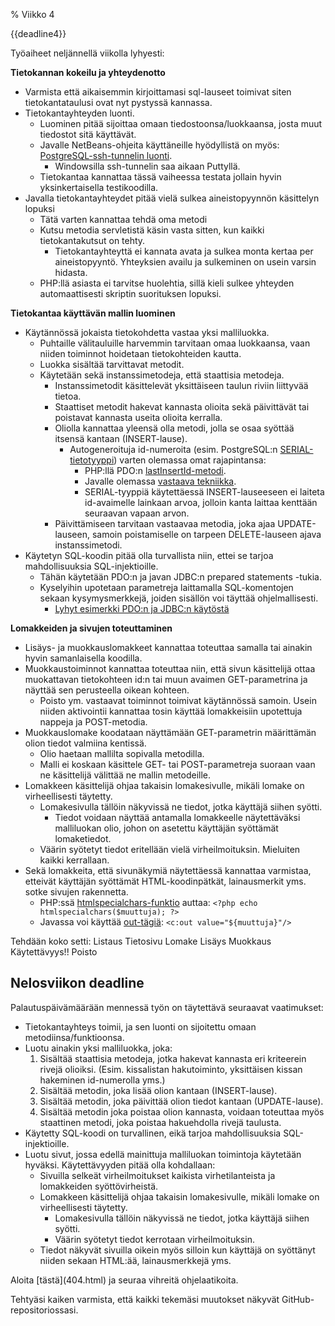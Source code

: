 % Viikko 4
<!-- order: 1 -->

<deadline>{{deadline4}}</deadline>

Työaiheet neljännellä viikolla lyhyesti:

**Tietokannan kokeilu ja yhteydenotto**

* Varmista että aikaisemmin kirjoittamasi sql-lauseet toimivat siten tietokantataulusi ovat nyt pystyssä kannassa.
* Tietokantayhteyden luonti.
    * Luominen pitää sijoittaa omaan tiedostoonsa/luokkaansa, josta muut tiedostot sitä käyttävät.
    * Javalle NetBeans-ohjeita käyttäneille hyödyllistä on myös: [PostgreSQL-ssh-tunnelin luonti](http://www.postgresql.org/docs/8.2/static/ssh-tunnels.html).
        * Windowsilla ssh-tunnelin saa aikaan Puttyllä.
    * Tietokantaa kannattaa tässä vaiheessa testata jollain hyvin yksinkertaisella testikoodilla.
* Javalla tietokantayhteydet pitää vielä sulkea aineistopyynnön käsittelyn lopuksi
    * Tätä varten kannattaa tehdä oma metodi
    * Kutsu metodia servletistä käsin vasta sitten, kun kaikki tietokantakutsut on tehty. 
        * Tietokantayhteyttä ei kannata avata ja sulkea monta kertaa per aineistopyyntö. Yhteyksien availu ja sulkeminen on usein varsin hidasta.
    * PHP:llä asiasta ei tarvitse huolehtia, sillä kieli sulkee yhteyden automaattisesti skriptin suorituksen lopuksi. 

**Tietokantaa käyttävän mallin luominen**

* Käytännössä jokaista tietokohdetta vastaa yksi malliluokka.
    * Puhtaille välitauluille harvemmin tarvitaan omaa luokkaansa, vaan niiden toiminnot hoidetaan tietokohteiden kautta.
    * Luokka sisältää tarvittavat metodit.
    * Käytetään sekä instanssimetodeja, että staattisia metodeja.
        * Instanssimetodit käsittelevät yksittäiseen taulun riviin liittyvää tietoa.
        * Staattiset metodit hakevat kannasta olioita sekä päivittävät tai poistavat kannasta useita olioita kerralla.
        * Oliolla kannattaa yleensä olla metodi, jolla se osaa syöttää itsensä kantaan (INSERT-lause).
            * Autogeneroituja id-numeroita (esim. PostgreSQL:n [SERIAL-tietotyyppi](http://www.postgresql.org/docs/9.2/static/datatype-numeric.html#DATATYPE-SERIAL)) varten
              olemassa omat rajapintansa:
                * PHP:llä PDO:n [lastInsertId-metodi](http://php.net/manual/en/pdo.lastinsertid.php).
                * Javalle olemassa [vastaava tekniikka](http://www.technicalkeeda.com/details/how-to-get-mysql-auto-increment-key-value-using-java-jdbc).
                * SERIAL-tyyppiä käytettäessä INSERT-lauseeseen ei laiteta id-avaimelle lainkaan arvoa, jolloin kanta laittaa kenttään seuraavan vapaan arvon.
        * Päivittämiseen tarvitaan vastaavaa metodia, joka ajaa UPDATE-lauseen, samoin poistamiselle on tarpeen DELETE-lauseen ajava instanssimetodi.
* Käytetyn SQL-koodin pitää olla turvallista niin, ettei se tarjoa mahdollisuuksia SQL-injektioille.
    * Tähän käytetään PDO:n ja javan JDBC:n prepared statements -tukia.
    * Kyselyihin upotetaan parametreja laittamalla SQL-komentojen sekaan kysymysmerkkejä, joiden sisällön voi täyttää ohjelmallisesti.
        * [Lyhyt esimerkki PDO:n ja JDBC:n käytöstä](../viikko1/ohjelmointikielet.html#tietokannan-käyttö)

**Lomakkeiden ja sivujen toteuttaminen**

* Lisäys- ja muokkauslomakkeet kannattaa toteuttaa samalla tai ainakin hyvin samanlaisella koodilla.
* Muokkaustoiminnot kannattaa toteuttaa niin, että sivun käsittelijä ottaa muokattavan tietokohteen id:n tai muun avaimen GET-parametrina ja näyttää sen perusteella oikean kohteen.
    * Poisto ym. vastaavat toiminnot toimivat käytännössä samoin. Usein niiden aktivointii kannattaa tosin käyttää lomakkeisiin upotettuja nappeja ja POST-metodia.
* Muokkauslomake koodataan näyttämään GET-parametrin määrittämän olion tiedot valmiina kentissä. 
    * Olio haetaan mallilta sopivalla metodilla.
    * Malli ei koskaan käsittele GET- tai POST-parametreja suoraan vaan ne käsittelijä välittää ne mallin metodeille.
* Lomakkeen käsittelijä ohjaa takaisin lomakesivulle, mikäli lomake on virheellisesti täytetty.
    * Lomakesivulla tällöin näkyvissä ne tiedot, jotka käyttäjä siihen syötti.
        * Tiedot voidaan näyttää antamalla lomakkeelle näytettäväksi malliluokan olio, johon on asetettu käyttäjän syöttämät lomaketiedot.
    * Väärin syötetyt tiedot eritellään vielä virheilmoituksin. Mieluiten kaikki kerrallaan.
* Sekä lomakkeita, että sivunäkymiä näytettäessä kannattaa varmistaa, etteivät käyttäjän syöttämät HTML-koodinpätkät, lainausmerkit yms.
  sotke sivujen rakennetta.
    * PHP:ssä [htmlspecialchars-funktio](http://www.php.net/manual/en/function.htmlspecialchars.php) auttaa: `<?php echo htmlspecialchars($muuttuja); ?>`
    * Javassa voi käyttää [out-tägiä](http://docs.oracle.com/javaee/5/jstl/1.1/docs/tlddocs/): `<c:out value="${muuttuja}"/>`

<comment>
Tehdään koko setti:
  Listaus
  Tietosivu
  Lomake
    Lisäys
    Muokkaus
    Käytettävyys!!
  Poisto
</comment>

## Nelosviikon deadline

Palautuspäivämäärään mennessä työn on täytettävä seuraavat vaatimukset:

* Tietokantayhteys toimii, ja sen luonti on sijoitettu omaan metodiinsa/funktioonsa.
* Luotu ainakin yksi malliluokka, joka:
    1. Sisältää staattisia metodeja, jotka hakevat kannasta eri kriteerein rivejä olioiksi. (Esim. kissalistan hakutoiminto, yksittäisen kissan hakeminen id-numerolla yms.)
    2. Sisältää metodin, joka lisää olion kantaan (INSERT-lause).
    3. Sisältää metodin, joka päivittää olion tiedot kantaan (UPDATE-lause).
    4. Sisältää metodin joka poistaa olion kannasta, voidaan toteuttaa myös staattinen metodi, joka poistaa hakuehdolla rivejä taulusta.
* Käytetty SQL-koodi on turvallinen, eikä tarjoa mahdollisuuksia SQL-injektioille.
* Luotu sivut, jossa edellä mainittuja malliluokan toimintoja käytetään hyväksi. Käytettävyyden pitää olla kohdallaan:
    * Sivuilla selkeät virheilmoitukset kaikista virhetilanteista ja lomakkeiden syöttövirheistä.
    * Lomakkeen käsittelijä ohjaa takaisin lomakesivulle, mikäli lomake on virheellisesti täytetty.
        * Lomakesivulla tällöin näkyvissä ne tiedot, jotka käyttäjä siihen syötti.
        * Väärin syötetyt tiedot kerrotaan virheilmoituksin.
    * Tiedot näkyvät sivuilla oikein myös silloin kun käyttäjä on syöttänyt niiden sekaan HTML:ää, lainausmerkkejä yms.

<comment>
<ohje>
Aloita [tästä](404.html) ja seuraa vihreitä ohjelaatikoita.

Tehtyäsi kaiken varmista, että kaikki tekemäsi muutokset näkyvät GitHub-repositoriossasi.
</ohje>
</comment>
